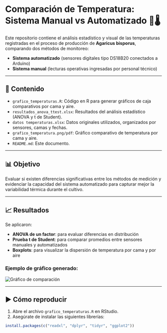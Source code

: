 # Comparación de Temperatura: Sistema Manual vs Automatizado 🍄🌡️

Este repositorio contiene el análisis estadístico y visual de las temperaturas registradas en el proceso de producción de **Agaricus bisporus**, comparando dos métodos de monitoreo:

- **Sistema automatizado** (sensores digitales tipo DS18B20 conectados a Arduino)
- **Sistema manual** (lecturas operativas ingresadas por personal técnico)

---

## 📁 Contenido

- `grafico_temperaturas.R`: Código en R para generar gráficos de caja comparativos por cama y aire.
- `resultados_anova_ttest.xlsx`: Resultados del análisis estadístico (ANOVA y t de Student).
- `datos temperaturas.xlsx`: Datos originales utilizados, organizados por sensores, camas y fechas.
- `grafico_temperatura.png/pdf`: Gráfico comparativo de temperatura por cama y aire.
- `README.md`: Este documento.

---

## 📊 Objetivo

Evaluar si existen diferencias significativas entre los métodos de medición y evidenciar la capacidad del sistema automatizado para capturar mejor la variabilidad térmica durante el cultivo.

---

## 📈 Resultados

Se aplicaron:
- **ANOVA de un factor**: para evaluar diferencias en distribución
- **Prueba t de Student**: para comparar promedios entre sensores manuales y automatizados
- **Boxplots**: para visualizar la dispersión de temperatura por cama y por aire

### Ejemplo de gráfico generado:
![Gráfico de comparación](grafico_temperatura.png)

---

## ▶️ Cómo reproducir

1. Abre el archivo `grafico_temperaturas.R` en RStudio.
2. Asegúrate de instalar las siguientes librerías:

```r
install.packages(c("readxl", "dplyr", "tidyr", "ggplot2"))
